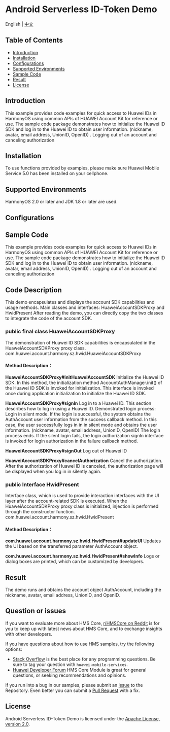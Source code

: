 # Android Serverless ID-Token Demo

English | [中文]() 


## Table of Contents

 * [Introduction](#introduction)
 * [Installation](#installation)
 * [Configurations](#configurations)
 * [Supported Environments](#supported-environments)
 * [Sample Code](#sample-code)
 * [Result](#result)
 * [License](#license)
 
## Introduction
This example provides code examples for quick access to Huawei IDs in HarmonyOS using common APIs of HUAWEI Account Kit for reference or use.
The sample code package demonstrates how to initialize the Huawei ID SDK and log in to the Huawei ID to obtain user information. (nickname, avatar, email address, UnionID, OpenID) . Logging out of an account and canceling authorization

## Installation
To use functions provided by examples, please make sure Huawei Mobile Service 5.0 has been installed on your cellphone.
## Supported Environments
HarmonyOS 2.0 or later and JDK 1.8 or later are used.

	
## Configurations  

	
## Sample Code
This example provides code examples for quick access to Huawei IDs in HarmonyOS using common APIs of HUAWEI Account Kit for reference or use.
The sample code package demonstrates how to initialize the Huawei ID SDK and log in to the Huawei ID to obtain user information. (nickname, avatar, email address, UnionID, OpenID) . Logging out of an account and canceling authorization

## Code Description
This demo encapsulates and displays the account SDK capabilities and usage methods.
Main classes and interfaces: HuaweiAccountSDKProxy and HwidPresent
After reading the demo, you can directly copy the two classes to integrate the code of the account SDK.

### public final class HuaweiAccountSDKProxy
The demonstration of Huawei ID SDK capabilities is encapsulated in the HuaweiAccountSDKProxy proxy class.
com.huawei.account.harmony.sz.hwid.HuaweiAccountSDKProxy
#### Method Description：
**HuaweiAccountSDKProxy#initHuaweiAccountSDK**
Initialize the Huawei ID SDK.
In this method, the initialization method AccountAuthManager.init() of the Huawei ID SDK is invoked for initialization.
This interface is invoked once during application initialization to initialize the Huawei ID SDK.

**HuaweiAccountSDKProxy#signIn**
Log in to a Huawei ID. This section describes how to log in using a Huawei ID.
Demonstrated login process: Login in silent mode. If the login is successful, the system obtains the AuthAccount user information from the success callback method. In this case, the user successfully logs in in in silent mode and obtains the user information. (nickname, avatar, email address, UnionID, OpenID) The login process ends.
If the silent login fails, the login authorization signIn interface is invoked for login authorization in the failure callback method.

**HuaweiAccountSDKProxy#signOut**
Log out of Huawei ID

**HuaweiAccountSDKProxy#cancelAuthorization**
Cancel the authorization.
After the authorization of Huawei ID is canceled, the authorization page will be displayed when you log in in silently again.

### public Interface HwidPresent
Interface class, which is used to provide interaction interfaces with the UI layer after the account-related SDK is executed.
When the HuaweiAccountSDKProxy proxy class is initialized, injection is performed through the constructor function.
com.huawei.account.harmony.sz.hwid.HwidPresent
#### Method Description：
**com.huawei.account.harmony.sz.hwid.HwidPresent#updateUI**
Updates the UI based on the transferred parameter AuthAccount object.

**com.huawei.account.harmony.sz.hwid.HwidPresent#showInfo**
Logs or dialog boxes are printed, which can be customized by developers.

## Result
The demo runs and obtains the account object AuthAccount, including the nickname, avatar, email address, UnionID, and OpenID.

## Question or issues
If you want to evaluate more about HMS Core,
[r/HMSCore on Reddit](https://www.reddit.com/r/HuaweiDevelopers/) is for you to keep up with latest news about HMS Core, and to exchange insights with other developers.

If you have questions about how to use HMS samples, try the following options:
- [Stack Overflow](https://stackoverflow.com/questions/tagged/huawei-mobile-services) is the best place for any programming questions. Be sure to tag your question with 
`huawei-mobile-services`.
- [Huawei Developer Forum](https://forums.developer.huawei.com/forumPortal/en/home?fid=0101187876626530001) HMS Core Module is great for general questions, or seeking recommendations and opinions.

If you run into a bug in our samples, please submit an [issue](https://github.com/HMS-Core/huawei-account-demo/issues) to the Repository. Even better you can submit a [Pull Request](https://github.com/HMS-Core/huawei-account-demo/pulls) with a fix.

##  License
Android Serverless ID-Token Demo is licensed under the [Apache License, version 2.0](http://www.apache.org/licenses/LICENSE-2.0).
